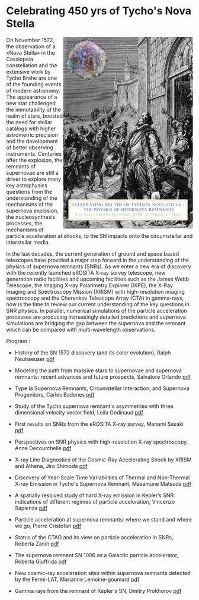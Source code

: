 #  Celebrating 450 yrs of Tycho's Nova Stella 

<img align="right" width="350"  src="talks/Tycho-poster.jpg">

On November 1572, the observation of a «Nova Stella» in the Cassiopeia constellation and the extensive work by Tycho Brahe are one of the founding events of modern astronomy. The appearance of a new star challenged the immutability of the realm of stars, boosted the need for stellar catalogs with higher astrometric precision and the development of better observing instruments. Centuries after the explosion, the remnants of supernovae are still a driver to explore many key astrophysics questions from the understanding of the mechanisms of the supernova explosion, the nucleosynthesis processes, the mechanisms of particle acceleration at shocks, to the SN impacts onto the circumstellar and interstellar media.

In the last decades, the current generation of ground and space based telescopes have provided a major step forward in the understanding of the physics of supernova remnants (SNRs). As we enter a new era of discovery with the recently launched eROSITA X-ray survey telescope, new generation radio facilities and upcoming facilities such as the James Webb Telescope, the Imaging X-ray Polarimetry Explorer (IXPE), the X-Ray Imaging and Spectroscopy Mission (XRISM) with high-resolution imaging spectroscopy and the Cherenkov Telescope Array (CTA) in gamma-rays, now is the time to review our current understanding of the key questions in SNR physics. In parallel, numerical simulations of the particle acceleration processes are producing increasingly detailed predictions and supernova simulations are bridging the gap between the supernova and the remnant which can be compared with multi-wavelength observations.


Program :

 - History of the SN 1572 discovery (and its color evolution), Ralph Neuhaeuser [pdf](talks/Neuhaeuser_EAS22.pdf)
 -  Modeling the path from massive stars to supernovae and supernova remnants: recent advances and future prospects, Salvatore Orlando [pdf](talks/Orlando_EAS22.pdf)
 -   Type Ia Supernova Remnants, Circumstellar Interaction, and Supernova Progenitors, Carles Badenes [pdf](talks/Badenes_EAS22.pdf)
 -   Study of the Tycho supernova remnant's asymmetries with three dimensional velocity vector field, Leila Godinaud [pdf](talks/Godinaud_EAS22.pdf)
   
    
 -   First results on SNRs from the eROSITA X-ray survey, Manami Sasaki  [pdf](talks/Sasaki_EAS22.pdf)
 -   Perspectives on SNR physics with high-resolution X-ray spectroscopy, Anne Decourchelle [pdf](talks/Decourchelle_EAS22.pdf)
 -   X-ray Line Diagnostics of the Cosmic-Ray Accelerating Shock by XRISM and Athena, Jiro Shimoda [pdf](talks/Shimoda_EAS22.pdf)
 -   Discovery of Year-Scale Time Variabilities of Thermal and Non-Thermal X-ray Emission in Tycho's Supernova Remnant, Masamune Matsuda [pdf](talks/Matsuda_EAS22.pdf)
 -   A spatially resolved study of hard X-ray emission in Kepler’s SNR: indications of different regimes of particle acceleration, Vincenzo Sapienza [pdf](talks/Sapienza_EAS22.pdf)
 
    
 -  Particle acceleration at supernova remnants: where we stand and where we go, Pierre Cristofari [pdf](talks/Cristofari_EAS22.pdf)
 -  Status of the CTAO and its view on particle acceleration in SNRs, Roberta Zanin [pdf](talks/Zanin_EAS22.pdf)
 -  The supernova remnant SN 1006 as a Galactic particle accelerator, Roberta Giuffrida [pdf](talks/Giuffrida_EAS22.pdf)
 -  New cosmic-ray acceleration sites within supernova remnants detected by the Fermi-LAT, Marianne Lemoine-goumard [pdf](talks/Lemoine_EAS22.pdf)
 -  Gamma rays from the remnant of Kepler's SN, Dmitry Prokhorov [pdf](talks/Prokhorov_EAS22.pdf)
 
